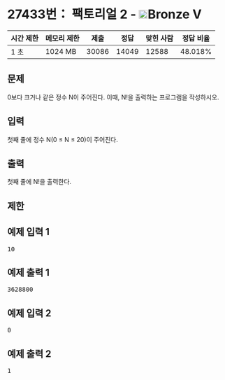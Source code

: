 # 27433번： 팩토리얼 2 - <img src="https://static.solved.ac/tier_small/1.svg" style="height:20px" />Bronze V


| 시간 제한 | 메모리 제한 | 제출 | 정답 | 맞힌 사람 | 정답 비율 |
| --- | --- | --- | --- | --- | --- |
| 1 초 | 1024 MB | 30086 | 14049 | 12588 | 48.018% |


## 문제


0보다 크거나 같은 정수 N이 주어진다. 이때, N!을 출력하는 프로그램을 작성하시오.




## 입력


첫째 줄에 정수 N(0 ≤ N ≤ 20)이 주어진다.




## 출력


첫째 줄에 N!을 출력한다.




## 제한




## 예제 입력 1


<pre>10
</pre>


## 예제 출력 1


<pre>3628800
</pre>




## 예제 입력 2


<pre>0
</pre>


## 예제 출력 2


<pre>1
</pre>







